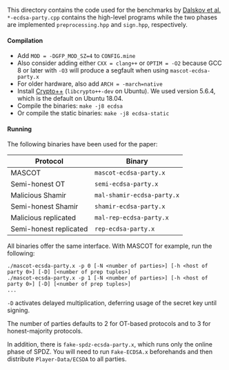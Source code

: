This directory contains the code used for the benchmarks by [Dalskov
et al.](https://eprint.iacr.org/2019/889) `*-ecdsa-party.cpp`
contains the high-level programs while the two phases are implemented
`preprocessing.hpp` and `sign.hpp`, respectively.

#### Compilation

- Add `MOD = -DGFP_MOD_SZ=4` to `CONFIG.mine`
- Also consider adding either `CXX = clang++` or `OPTIM = -O2` because GCC 8 or later with `-O3` will produce a segfault when using `mascot-ecdsa-party.x`
- For older hardware, also add `ARCH = -march=native`
- Install [Crypto++](https://www.cryptopp.com) (`libcrypto++-dev` on Ubuntu). We used version 5.6.4, which is the default on Ubuntu 18.04.
- Compile the binaries: `make -j8 ecdsa`
- Or compile the static binaries: `make -j8 ecdsa-static`

#### Running

The following binaries have been used for the paper:

| Protocol | Binary |
| --- | --- |
| MASCOT | `mascot-ecdsa-party.x` |
| Semi-honest OT | `semi-ecdsa-party.x` |
| Malicious Shamir | `mal-shamir-ecdsa-party.x` |
| Semi-honest Shamir | `shamir-ecdsa-party.x` |
| Malicious replicated | `mal-rep-ecdsa-party.x` |
| Semi-honest replicated | `rep-ecdsa-party.x` |

All binaries offer the same interface. With MASCOT for example, run
the following:
```
./mascot-ecsda-party.x -p 0 [-N <number of parties>] [-h <host of party 0>] [-D] [<number of prep tuples>]
./mascot-ecsda-party.x -p 1 [-N <number of parties>] [-h <host of party 0>] [-D] [<number of prep tuples>]
...
```

`-D` activates delayed multiplication, deferring usage of the secret
key until signing.

The number of parties defaults to 2 for OT-based protocols and to 3
for honest-majority protocols.

In addition, there is `fake-spdz-ecsda-party.x`, which runs only the
online phase of SPDZ. You will need to run `Fake-ECDSA.x` beforehands
and then distribute `Player-Data/ECSDA` to all parties.
